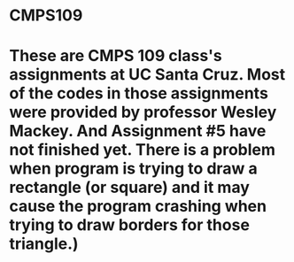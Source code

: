 # CMPS109
# These are CMPS 109 class's assignments at UC Santa Cruz. Most of the codes in those assignments were provided by professor Wesley Mackey. And Assignment #5 have not finished yet. There is a problem when program is trying to draw a rectangle (or square) and it may cause the program crashing when trying to draw borders for those triangle.)

